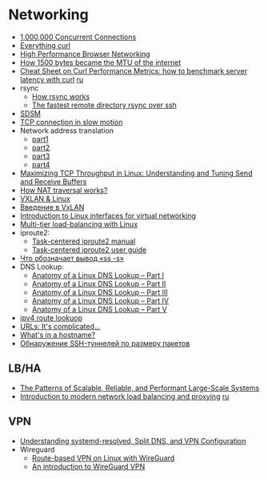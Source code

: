 # Networking

- [1,000,000 Concurrent Connections](https://josephmate.github.io/2022-04-14-max-connections/)
- [Everything curl ](https://everything.curl.dev/)
- [High Performance Browser Networking](https://hpbn.co/)
- [How 1500 bytes became the MTU of the internet](https://blog.benjojo.co.uk/post/why-is-ethernet-mtu-1500)
- [Cheat Sheet on Curl Performance Metrics: how to benchmark server latency with curl](https://speedtestdemon.com/a-guide-to-curls-performance-metrics-how-to-analyze-a-speed-test-result/) [ru](https://habr.com/ru/company/ruvds/blog/568614/)
- rsync
  - [How rsync works](https://rsync.samba.org/how-rsync-works.html)
  - [The fastest remote directory rsync over ssh](https://gist.github.com/KartikTalwar/4393116)
- [SDSM](https://github.com/eucariot/SDSM)
- [TCP connection in slow motion](https://federico.defaveri.org/2021/05/23/tcp-connection-in-slow-motion/)
- Network address translation
  - [part1](https://fedoramagazine.org/network-address-translation-part-1-packet-tracing/)
  - [part2](https://fedoramagazine.org/network-address-translation-part-2-the-conntrack-tool/)
  - [part3](https://fedoramagazine.org/conntrack-event-framework/)
  - [part4](https://fedoramagazine.org/network-address-translation-part-4-conntrack-troubleshooting/)
- [Maximizing TCP Throughput in Linux: Understanding and Tuning Send and Receive Buffers](https://madflojo.medium.com/maximizing-tcp-throughput-in-linux-understanding-and-tuning-send-and-receive-buffers-92df654c415f)
- [How NAT traversal works?](https://tailscale.com/blog/how-nat-traversal-works/)
- [VXLAN & Linux](https://vincent.bernat.ch/en/blog/2017-vxlan-linux)
- [Введение в VxLAN](https://habr.com/ru/articles/344326/)
- [Introduction to Linux interfaces for virtual networking](https://developers.redhat.com/blog/2018/10/22/introduction-to-linux-interfaces-for-virtual-networking#)
- [Multi-tier load-balancing with Linux](https://vincent.bernat.ch/en/blog/2018-multi-tier-loadbalancer)
- iproute2:
  - [Task-centered iproute2 manual](https://github.com/dmbaturin/iproute2-cheatsheet)
  - [Task-centered iproute2 user guide](https://baturin.org/docs/iproute2/)
- [Что обозначает вывод «ss -s»](https://habr.com/ru/post/503648/)
- DNS Lookup:
  - [Anatomy of a Linux DNS Lookup – Part I](https://zwischenzugs.com/2018/06/08/anatomy-of-a-linux-dns-lookup-part-i/)
  - [Anatomy of a Linux DNS Lookup – Part II](https://zwischenzugs.com/2018/06/18/anatomy-of-a-linux-dns-lookup-part-ii/)
  - [Anatomy of a Linux DNS Lookup – Part III](https://zwischenzugs.com/2018/07/06/anatomy-of-a-linux-dns-lookup-part-iii/)
  - [Anatomy of a Linux DNS Lookup – Part IV](https://zwischenzugs.com/2018/08/06/anatomy-of-a-linux-dns-lookup-part-iv/)
  - [Anatomy of a Linux DNS Lookup – Part V](https://zwischenzugs.com/2018/09/13/anatomy-of-a-linux-dns-lookup-part-v-two-debug-nightmares/)
- [ipv4 route lookuop](https://vincent.bernat.ch/en/blog/2017-ipv4-route-lookup-linux)
- [URLs: It's complicated...](https://www.netmeister.org/blog/urls.html)
- [What's in a hostname?](https://www.netmeister.org/blog/hostnames.html)
- [Обнаружение SSH-туннелей по размеру пакетов](https://habr.com/ru/companies/ruvds/articles/799255/)

## LB/HA

- [The Patterns of Scalable, Reliable, and Performant Large-Scale Systems](https://github.com/binhnguyennus/awesome-scalability)
- [Introduction to modern network load balancing and proxying](https://blog.envoyproxy.io/introduction-to-modern-network-load-balancing-and-proxying-a57f6ff80236) [ru](https://medium.com/southbridge/introduction-to-modern-network-load-balancing-and-proxying-52e8ca36adde)

## VPN

- [Understanding systemd-resolved, Split DNS, and VPN Configuration](https://blogs.gnome.org/mcatanzaro/2020/12/17/understanding-systemd-resolved-split-dns-and-vpn-configuration/)
- Wireguard
  - [Route-based VPN on Linux with WireGuard](https://vincent.bernat.ch/en/blog/2018-route-based-vpn-wireguard)
  - [An introduction to WireGuard VPN](https://jasoneckert.github.io/myblog/an-introduction-to-wireguard-vpn/)
